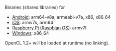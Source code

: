 Binaries (shared libraries) for 
- [Android](android): arm64-v8a, armeabi-v7a, x86, x86_64
- [iOS](ios): armv7s, arm64
- [Raspberry Pi (Raspbian OS)](raspbian): armv7l
- [Windows](windows): x86_64

OpenCL 1.2+ will be loaded at runtime (no linking).

